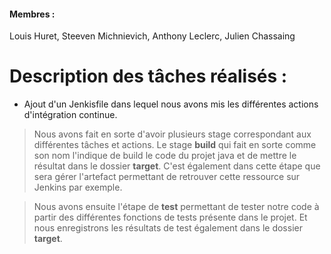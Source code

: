 
#### Membres :
Louis Huret, Steeven Michnievich, Anthony Leclerc, Julien Chassaing

# Description des tâches réalisés :

- Ajout d'un Jenkisfile dans lequel nous avons mis les différentes actions d'intégration continue.
> Nous avons fait en sorte d'avoir plusieurs stage correspondant aux différentes tâches et actions.
> Le stage **build** qui fait en sorte comme son nom l'indique de build le code du projet java et de mettre le résultat dans le dossier **target**. C'est également dans cette étape que sera gérer l'artefact permettant de retrouver cette ressource sur Jenkins par exemple.

> Nous avons ensuite l'étape de **test** permettant de tester notre code à partir des différentes fonctions de tests présente dans le projet. Et nous enregistrons les résultats de test également dans le dossier **target**.
